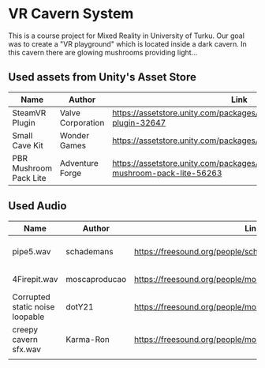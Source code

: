 # VR Cavern System

This is a course project for Mixed Reality in University of Turku.
Our goal was to create a "VR playground" which is located inside a dark cavern. In this cavern there are glowing mushrooms providing light...


## Used assets from Unity's Asset Store
|Name|Author|Link|
|---|---|---|
|SteamVR Plugin|Valve Corporation|https://assetstore.unity.com/packages/templates/systems/steamvr-plugin-32647|
|Small Cave Kit|Wonder Games|https://assetstore.unity.com/packages/3d/small-cave-kit-49372|
|PBR Mushroom Pack Lite|Adventure Forge|https://assetstore.unity.com/packages/3d/vegetation/pbr-mushroom-pack-lite-56263|

## Used Audio
|Name|Author|Link|License|
|---|---|---|---|
|pipe5.wav|schademans|https://freesound.org/people/schademans/sounds/13286/|[Attribution 3.0 Unported](https://creativecommons.org/licenses/by/3.0/legalcode)|
|4Firepit.wav|moscaproducao|https://freesound.org/people/moscaproducao/sounds/393440/|[CC0 1.0 Universal](https://creativecommons.org/publicdomain/zero/1.0/legalcode)|
|Corrupted static noise loopable|dotY21|https://freesound.org/people/moscaproducao/sounds/393440/|[CC0 1.0 Universal](https://creativecommons.org/publicdomain/zero/1.0/legalcode)|
|creepy cavern sfx.wav|Karma-Ron|https://freesound.org/people/moscaproducao/sounds/393440/|[CC0 1.0 Universal](https://creativecommons.org/publicdomain/zero/1.0/legalcode)|
||||